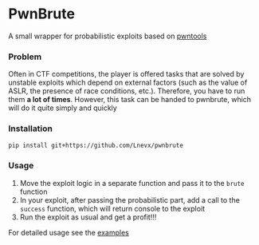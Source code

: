 # PwnBrute

A small wrapper for probabilistic exploits based on [pwntools](https://github.com/Gallopsled/pwntools)


### Problem

Often in CTF competitions, the player is offered tasks that are solved by unstable exploits which
depend on external factors (such as the value of ASLR, the presence of race conditions, etc.). Therefore,
you have to run them **a lot of times**. However, this task can be handed to pwnbrute, which will do it
quite simply and quickly


### Installation

```bash
pip install git+https://github.com/Lnevx/pwnbrute
```


### Usage

1. Move the exploit logic in a separate function and pass it to the `brute` function
2. In your exploit, after passing the probabilistic part, add a call to the `success` function,
    which will return console to the exploit
3. Run the exploit as usual and get a profit!!!

For detailed usage see the [examples](examples/)
